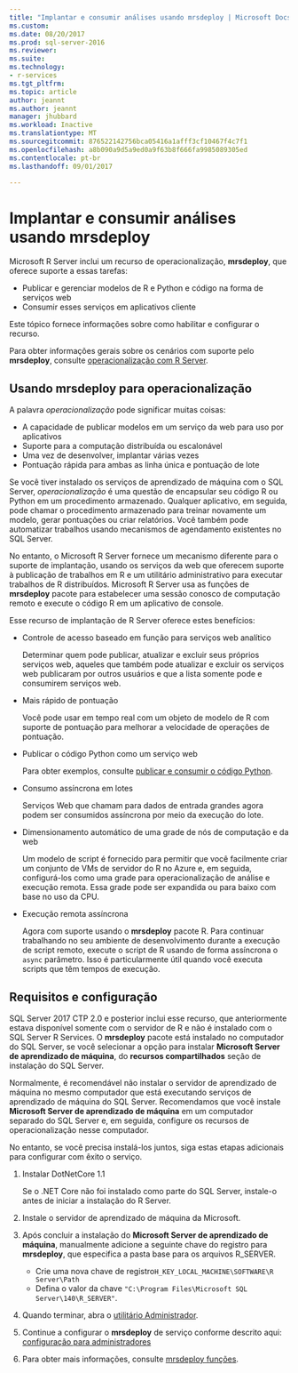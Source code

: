 ```yaml
---
title: "Implantar e consumir análises usando mrsdeploy | Microsoft Docs"
ms.custom: 
ms.date: 08/20/2017
ms.prod: sql-server-2016
ms.reviewer: 
ms.suite: 
ms.technology:
- r-services
ms.tgt_pltfrm: 
ms.topic: article
author: jeannt
ms.author: jeannt
manager: jhubbard
ms.workload: Inactive
ms.translationtype: MT
ms.sourcegitcommit: 876522142756bca05416a1afff3cf10467f4c7f1
ms.openlocfilehash: a8b090a9d5a9ed0a9f63b8f666fa9985089305ed
ms.contentlocale: pt-br
ms.lasthandoff: 09/01/2017

---
```


# <a name="deploy-and-consume-analytics-using-mrsdeploy"></a>Implantar e consumir análises usando mrsdeploy

Microsoft R Server inclui um recurso de operacionalização, **mrsdeploy**, que oferece suporte a essas tarefas:

+ Publicar e gerenciar modelos de R e Python e código na forma de serviços web
+ Consumir esses serviços em aplicativos cliente

Este tópico fornece informações sobre como habilitar e configurar o recurso.

Para obter informações gerais sobre os cenários com suporte pelo **mrsdeploy**, consulte [operacionalização com R Server](https://docs.microsoft.com/r-server/what-is-operationalization).

## <a name="using-mrsdeploy-for-operationalization"></a>Usando mrsdeploy para operacionalização

A palavra *operacionalização* pode significar muitas coisas:

+ A capacidade de publicar modelos em um serviço da web para uso por aplicativos
+ Suporte para a computação distribuída ou escalonável
+ Uma vez de desenvolver, implantar várias vezes
+ Pontuação rápida para ambas as linha única e pontuação de lote

Se você tiver instalado os serviços de aprendizado de máquina com o SQL Server, *operacionalização* é uma questão de encapsular seu código R ou Python em um procedimento armazenado. Qualquer aplicativo, em seguida, pode chamar o procedimento armazenado para treinar novamente um modelo, gerar pontuações ou criar relatórios. Você também pode automatizar trabalhos usando mecanismos de agendamento existentes no SQL Server.

No entanto, o Microsoft R Server fornece um mecanismo diferente para o suporte de implantação, usando os serviços da web que oferecem suporte à publicação de trabalhos em R e um utilitário administrativo para executar trabalhos de R distribuídos. Microsoft R Server usa as funções de **mrsdeploy** pacote para estabelecer uma sessão conosco de computação remoto e execute o código R em um aplicativo de console.

Esse recurso de implantação de R Server oferece estes benefícios:

+ Controle de acesso baseado em função para serviços web analítico

    Determinar quem pode publicar, atualizar e excluir seus próprios serviços web, aqueles que também pode atualizar e excluir os serviços web publicaram por outros usuários e que a lista somente pode e consumirem serviços web.

+ Mais rápido de pontuação
  
  Você pode usar em tempo real com um objeto de modelo de R com suporte de pontuação para melhorar a velocidade de operações de pontuação.

+ Publicar o código Python como um serviço web

  Para obter exemplos, consulte [publicar e consumir o código Python](./python/publish-consume-python-code.md).

+ Consumo assíncrona em lotes

  Serviços Web que chamam para dados de entrada grandes agora podem ser consumidos assíncrona por meio da execução do lote.

+ Dimensionamento automático de uma grade de nós de computação e da web

  Um modelo de script é fornecido para permitir que você facilmente criar um conjunto de VMs de servidor do R no Azure e, em seguida, configurá-los como uma grade para operacionalização de análise e execução remota. Essa grade pode ser expandida ou para baixo com base no uso da CPU.

+ Execução remota assíncrona

    Agora com suporte usando o **mrsdeploy** pacote R. Para continuar trabalhando no seu ambiente de desenvolvimento durante a execução de script remoto, execute o script de R usando de forma assíncrona o `async` parâmetro. Isso é particularmente útil quando você executa scripts que têm tempos de execução.

## <a name="requirements-and-configuration"></a>Requisitos e configuração

SQL Server 2017 CTP 2.0 e posterior inclui esse recurso, que anteriormente estava disponível somente com o servidor de R e não é instalado com o SQL Server R Services. O **mrsdeploy** pacote está instalado no computador do SQL Server, se você selecionar a opção para instalar **Microsoft Server de aprendizado de máquina**, do **recursos compartilhados** seção de instalação do SQL Server.

Normalmente, é recomendável não instalar o servidor de aprendizado de máquina no mesmo computador que está executando serviços de aprendizado de máquina do SQL Server. Recomendamos que você instale **Microsoft Server de aprendizado de máquina** em um computador separado do SQL Server e, em seguida, configure os recursos de operacionalização nesse computador.

No entanto, se você precisa instalá-los juntos, siga estas etapas adicionais para configurar com êxito o serviço.

1. Instalar DotNetCore 1.1

    Se o .NET Core não foi instalado como parte do SQL Server, instale-o antes de iniciar a instalação do R Server.

2. Instale o servidor de aprendizado de máquina da Microsoft.

3. Após concluir a instalação do **Microsoft Server de aprendizado de máquina**, manualmente adicione a seguinte chave do registro para **mrsdeploy**, que especifica a pasta base para os arquivos R_SERVER. 

    + Crie uma nova chave de registro`H_KEY_LOCAL_MACHINE\SOFTWARE\R Server\Path`
    + Defina o valor da chave `"C:\Program Files\Microsoft SQL Server\140\R_SERVER"`.

4. Quando terminar, abra o [utilitário Administrador](https://docs.microsoft.com/r-server/operationalize/configure-use-admin-utility).

5. Continue a configurar o **mrsdeploy** de serviço conforme descrito aqui: [configuração para administradores](https://docs.microsoft.com/r-server/operationalize/configure-start-for-administrators)

6. Para obter mais informações, consulte [mrsdeploy funções](https://docs.microsoft.com/r-server/r-reference/mrsdeploy/mrsdeploy-package).

